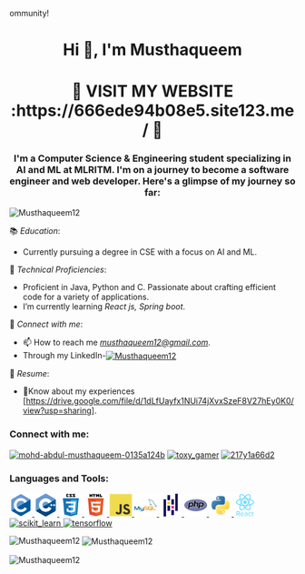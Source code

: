 ommunity!
<h1 align="center">Hi 👋, I'm Musthaqueem</h1>
<h1 align="center"> 🌟 VISIT MY WEBSITE :https://666ede94b08e5.site123.me/ 🌟 </h1>

<h3 align="center">I'm a Computer Science & Engineering student specializing in AI and ML at MLRITM. I'm on a journey to become a software engineer and web developer. Here's a glimpse of my journey so far:</h3>

<p align="left"> <img src="https://komarev.com/ghpvc/?username=Musthaqueem12&label=Profile%20views&color=0e75b6&style=flat" alt="Musthaqueem12" /> </p>

📚 *Education*:
- Currently pursuing a degree in CSE with a focus on AI and ML.

🔧 *Technical Proficiencies*:
- Proficient in Java, Python and C. Passionate about crafting efficient code for a variety of applications.
-  I’m currently learning *React js, Spring boot*.

  🌟 *Connect with me*:
- 📫 How to reach me *musthaqueem12@gmail.com*.
- Through my LinkedIn-<a href="https://www.linkedin.com/in/mohd-abdul-musthaqueem-0135a124b?utm_source=share&utm_campaign=share_via&utm_content=profile&utm_medium=ios_app" target="blank"><img align="center" src="https://raw.githubusercontent.com/rahuldkjain/github-profile-readme-generator/master/src/images/icons/Social/linked-in-alt.svg" alt="Musthaqueem12" height="18" width="18" /></a>

📄 *Resume*:
-  🌱Know about my experiences [https://drive.google.com/file/d/1dLfUayfx1NUi74jXvxSzeF8V27hEy0K0/view?usp=sharing].

<h3 align="left">Connect with me:</h3>
<p align="left">
<a href="https://www.linkedin.com/in/mohd-abdul-musthaqueem-0135a124b?utm_source=share&utm_campaign=share_via&utm_content=profile&utm_medium=ios_app" target="blank"><img align="center" src="https://raw.githubusercontent.com/rahuldkjain/github-profile-readme-generator/master/src/images/icons/Social/linked-in-alt.svg" alt="mohd-abdul-musthaqueem-0135a124b" height="30" width="40" /></a>
<a href="https://instagram.com/toxy_gamer?igshid=OGQ5ZDc2ODk2ZA==" target="blank"><img align="center" src="https://raw.githubusercontent.com/rahuldkjain/github-profile-readme-generator/master/src/images/icons/Social/instagram.svg" alt="toxy_gamer" height="30" width="40" /></a>
<a href="https://www.hackerrank.com/217y1a66d2" target="blank"><img align="center" src="https://raw.githubusercontent.com/rahuldkjain/github-profile-readme-generator/master/src/images/icons/Social/hackerrank.svg" alt="217y1a66d2" height="30" width="40" /></a>
<h3 align="left">Languages and Tools:</h3>
<p align="left"> <a href="https://www.cprogramming.com/" target="_blank" rel="noreferrer"> <img src="https://raw.githubusercontent.com/devicons/devicon/master/icons/c/c-original.svg" alt="c" width="40" height="40"/> </a> <a href="https://www.w3schools.com/cpp/" target="_blank" rel="noreferrer"> <img src="https://raw.githubusercontent.com/devicons/devicon/master/icons/cplusplus/cplusplus-original.svg" alt="cplusplus" width="40" height="40"/> </a> <a href="https://www.w3schools.com/css/" target="_blank" rel="noreferrer"> <img src="https://raw.githubusercontent.com/devicons/devicon/master/icons/css3/css3-original-wordmark.svg" alt="css3" width="40" height="40"/> </a> <a href="https://www.w3.org/html/" target="_blank" rel="noreferrer"> <img src="https://raw.githubusercontent.com/devicons/devicon/master/icons/html5/html5-original-wordmark.svg" alt="html5" width="40" height="40"/> </a> <a href="https://developer.mozilla.org/en-US/docs/Web/JavaScript" target="_blank" rel="noreferrer"> <img src="https://raw.githubusercontent.com/devicons/devicon/master/icons/javascript/javascript-original.svg" alt="javascript" width="40" height="40"/> </a> <a href="https://www.mysql.com/" target="_blank" rel="noreferrer"> <img src="https://raw.githubusercontent.com/devicons/devicon/master/icons/mysql/mysql-original-wordmark.svg" alt="mysql" width="40" height="40"/> </a> <a href="https://pandas.pydata.org/" target="_blank" rel="noreferrer"> <img src="https://raw.githubusercontent.com/devicons/devicon/2ae2a900d2f041da66e950e4d48052658d850630/icons/pandas/pandas-original.svg" alt="pandas" width="40" height="40"/> </a> <a href="https://www.php.net" target="_blank" rel="noreferrer"> <img src="https://raw.githubusercontent.com/devicons/devicon/master/icons/php/php-original.svg" alt="php" width="40" height="40"/> </a> <a href="https://www.python.org" target="_blank" rel="noreferrer"> <img src="https://raw.githubusercontent.com/devicons/devicon/master/icons/python/python-original.svg" alt="python" width="40" height="40"/> </a> <a href="https://reactjs.org/" target="_blank" rel="noreferrer"> <img src="https://raw.githubusercontent.com/devicons/devicon/master/icons/react/react-original-wordmark.svg" alt="react" width="40" height="40"/> </a> <a href="https://scikit-learn.org/" target="_blank" rel="noreferrer"> <img src="https://upload.wikimedia.org/wikipedia/commons/0/05/Scikit_learn_logo_small.svg" alt="scikit_learn" width="40" height="40"/> </a> <a href="https://www.tensorflow.org" target="_blank" rel="noreferrer"> <img src="https://www.vectorlogo.zone/logos/tensorflow/tensorflow-icon.svg" alt="tensorflow" width="40" height="40"/> </a> </p>

<p><img align="left" src="https://github-readme-stats.vercel.app/api/top-langs?username=Musthaqueem12&show_icons=true&locale=en&layout=compact" alt="Musthaqueem12" /></p>

<p>&nbsp;<img align="center" src="https://github-readme-stats.vercel.app/api?username=Musthaqueem12&show_icons=true&locale=en" alt="Musthaqueem12" /></p>

<p><img align="center" src="https://github-readme-streak-stats.herokuapp.com/?user=Musthaqueem12&" alt="Musthaqueem12" /></p>
